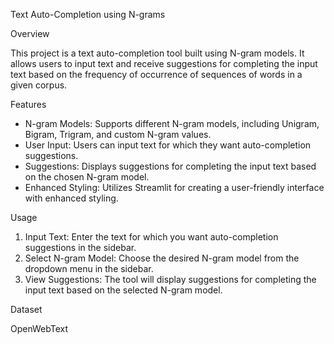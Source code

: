 Text Auto-Completion using N-grams

Overview

This project is a text auto-completion tool built using N-gram models. It allows users to input text and receive suggestions for completing the input text based on the frequency of occurrence of sequences of words in a given corpus.

Features

- N-gram Models: Supports different N-gram models, including Unigram, Bigram, Trigram, and custom N-gram values.
- User Input: Users can input text for which they want auto-completion suggestions.
- Suggestions: Displays suggestions for completing the input text based on the chosen N-gram model.
- Enhanced Styling: Utilizes Streamlit for creating a user-friendly interface with enhanced styling.

Usage

1. Input Text: Enter the text for which you want auto-completion suggestions in the sidebar.
2. Select N-gram Model: Choose the desired N-gram model from the dropdown menu in the sidebar.
3. View Suggestions: The tool will display suggestions for completing the input text based on the selected N-gram model.

Dataset

OpenWebText
